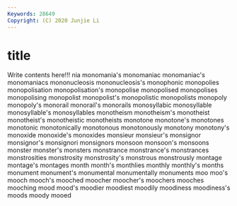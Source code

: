 ```yaml
---
Keywords: 28649
Copyright: (C) 2020 Junjie Li
---
```


# title

Write contents here!!!
nia 
monomania's 
monomaniac
monomaniac's 
monomaniacs 
mononucleosis 
mononucleosis's 
monophonic 
monopolies 
monopolisation 
monopolisation's 
monopolise 
monopolised
monopolises 
monopolising 
monopolist 
monopolist's 
monopolistic 
monopolists 
monopoly 
monopoly's 
monorail 
monorail's
monorails 
monosyllabic 
monosyllable 
monosyllable's 
monosyllables 
monotheism 
monotheism's 
monotheist 
monotheist's 
monotheistic
monotheists 
monotone 
monotone's 
monotones 
monotonic 
monotonically 
monotonous 
monotonously 
monotony 
monotony's
monoxide 
monoxide's 
monoxides 
monsieur 
monsieur's 
monsignor 
monsignor's 
monsignori 
monsignors 
monsoon
monsoon's 
monsoons 
monster 
monster's 
monsters 
monstrance 
monstrance's 
monstrances 
monstrosities 
monstrosity
monstrosity's 
monstrous 
monstrously 
montage 
montage's 
montages 
month 
month's 
monthlies 
monthly
monthly's 
months 
monument 
monument's 
monumental 
monumentally 
monuments 
moo 
moo's 
mooch
mooch's 
mooched 
moocher 
moocher's 
moochers 
mooches 
mooching 
mood 
mood's 
moodier
moodiest 
moodily 
moodiness 
moodiness's 
moods 
moody 
mooed 
